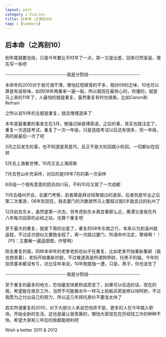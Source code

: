 ```yaml
---
layout: post
category : Diaries
title: 后本命（之再别10）
tags : [summary]
---
```

## 后本命（之再别10） ##

到年尾就要总结，只是今年要比平时早了一点，周一又是出差，回来已然圣诞，便先写一些吧

-------------------------------我是分割线--------------------------

本命年的2010对于我可谓不薄，哪怕红短裤穿的不多，相对09的乏味，10也可以算是有滋有味，如同08年再重来一遍一般，所以我现在最担心的，你懂的，就是马上来的11年了，人最怕的就是重复，虽然重复有时也很美，比如Canon和Refrain

之所以说10年的主题是重复，就且慢慢道来了

本年度最重要的事发生在3月，勉强过掉直博英语，之后的事，其实也就注定了，重复一次选拔考试，重复了一次一年级，只是选拔考试以后还有很多，但一年级，真的是最后一次了吧

3月之后发生的事，也不知道是真是巧，反正不是大轮回就小轮回，一切都似在回转

5月去上海看世博，10月又去上海班聚

7月去苍山补充采样，对应的是09年7月的第一次采样

8月组一个很有意思的团去四川玩，不料10月又晃了一次成都

11月去福州开会，去厦门考察，前者算是拜访班聚错过的道哥，后者则是毕业之后第二次重游，08年到现在，我去厦门的次数居然马上要超过我5岁就去过的杭州了

12月初去东乡，虽然是第一次去，但考虑到东乡离宜春那么近，鹰潭又是我在外八年每次回家的必经之站，也算个重复吧

至于最大的重复，就是下周的出差了，重复的08年东南之行，本来以为到温州就返程，不过这次貌似又要跑全程了，再一次路过厦门，所谓命中注定，孽缘啊！！（PS：又要解一遍遥感图，作孽啊）

除去重复的我，同样本命年的老爹老妈也似乎在重复，比如老爹开始重新集邮（我也想来着），老妈开始重新炒股，不过难道真是所谓狗带财，托黑子的福，今年的投资基本都没有亏，对比往年来说，10年倒是独一遭，只是，黑子，你也该生了

-------------------------------我是分割线--------------------------

至于重复的最多的地方，恐怕量变快累积成质变了，如果可以任选的话，现在的我，希望能在南京工作，当然不可能像水牛一样马上拍板买房装修以待阿娇，不过我愿为之付出自己的努力，所以这几年拜托房价不要涨太快了

其实所谓重复的2010，对于大部分人来说恐怕并不是，更多的人在今年踏入职场，开始全新的生活，这也是最让我羡慕的，哪怕大家现在在历经找工作的种种不快，希望大家和三年后的我都能顺利吧

Wish a better 2011 & 2012